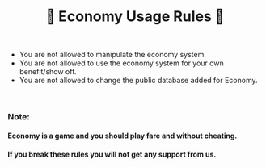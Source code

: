 <h1 align="center">🎀 Economy Usage Rules 🎀
</h1>

<br>

- You are not allowed to manipulate the economy system.
- You are not allowed to use the economy system for your own benefit/show off.
- You are not allowed to change the public database added for Economy.

<br>

### Note:
#### Economy is a game and you should play fare and without cheating.
#### If you break these rules you will not get any support from us.